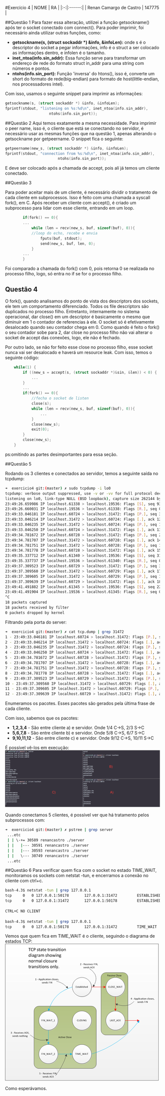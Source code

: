 #Exercício 4
| NOME | RA |
|:-:|:------:|
| Renan Camargo de Castro | 147775 |

##Questão 1
Para fazer essa alteração, utilizei a função getsockname() após ter o socket conectado com connect(). Para poder imprimir, foi necessário ainda utilizar outras funções, como:

* **getsockname(s, (struct sockaddr \*) &info, &infoLen):** onde s é o descriptor do socket a pegar informações, info é o struct a ser colocado as informações dentro, e infolen é o tamanho.
* **inet\_ntoa(info.sin_addr):** Essa função serve para transformar um endereço de rede do formato struct in_addr para uma string com números e pontos.
* **ntohs(info.sin_port):** Função 'inversa' do htons(), isso é, converte um short do formato de rede(big-endian) para formato de host(little-endian, nos processadores intel).

Com isso, usamos o seguinte snippet para imprimir as informações:

~~~c
getsockname(s, (struct sockaddr *) &info, &infoLen);
fprintf(stdout, "listening on %s:%d\n", inet_ntoa(info.sin_addr),
					ntohs(info.sin_port));
~~~

##Questão 2
Aqui temos exatamente a mesma necessidade. Para imprimir o peer name, isso é, o cliente que está se conectando no servidor, é necessário usar as mesmas funções que na questão 1, apenas alterando o getsockname por getpeername.
O snippet fica o seguinte:

~~~c
getpeername(new_s, (struct sockaddr *) &info, &infoLen);
fprintf(stdout, "connection from %s:%d\n", inet_ntoa(info.sin_addr),
						ntohs(info.sin_port));
~~~
E deve ser colocado após a chamada de accept, pois alí já temos um cliente conectado.

##Questão 3

Para poder aceitar mais de um cliente, é necessário dividir o tratamento de cada cliente em subprocessos. Isso é feito com uma chamada a syscall fork(), em C.
Após receber um cliente com accept(), é criado um subprocesso para lidar com esse cliente, entrando em um loop.

~~~c
		if(fork() == 0){
		...
			while (len = recv(new_s, buf, sizeof(buf), 0)){
			//loop do echo, recebe e envia
				fputs(buf, stdout);
				send(new_s, buf, len, 0);
			}
		...
		}
~~~

Foi comparado a chamada do fork() com 0, pois retorna 0 se realizada no processo filho, logo, só entra no if se for o processo filho.

## Questão 4
O fork(), quando analisamos do ponto de vista dos descriptors dos sockets, ele tem um comportamento diferenciado.
Todos os file descriptors são duplicados no processo filho. Entretanto, internamente no sistema operacional, dar close() em um descriptor é basicamente o mesmo que diminuir em 1 o contador de referencias à ele. O socket só é efetivamente desalocado quando seu contador chega em 0. Como quando é feito o fork() o seu contador sobe para 2, dar close no processo filho não vai alterar o socket de accept das conexões, logo, ele não é fechado.

Por outro lado, se não for feito esse close no processo filho, esse socket nunca vai ser desalocado e haverá um resource leak.
Com isso, temos o seguinte código:

~~~c
	while(1) {
		if ((new_s = accept(s, (struct sockaddr *)&sin, &len)) < 0) {
			...
		}
		...
		if(fork() == 0){
			//fecha o socket de listen
			close(s);
			while (len = recv(new_s, buf, sizeof(buf), 0)){
				...
			}
			close(new_s);
			exit(0);
		}
		close(new_s);
	}

~~~

ps:omitindo as partes desimportantes para essa seção.


##Questão 5

Rodando os 3 clientes e conectados ao servidor, temos a seguinte saída no tcpdump:

~~~bash
➜  exercicio4 git:(master) ✗ sudo tcpdump -i lo0
tcpdump: verbose output suppressed, use -v or -vv for full protocol decode
listening on lo0, link-type NULL (BSD loopback), capture size 262144 bytes
23:49:26.659986 IP localhost.61338 > localhost.19536: Flags [S], seq 931893922, win 65535, options [mss 16344,nop,wscale 5,nop,nop,TS val 1208697363 ecr 0,sackOK,eol], length 0
23:49:26.660031 IP localhost.19536 > localhost.61338: Flags [R.], seq 0, ack 931893923, win 0, length 0
23:49:33.046181 IP localhost.60724 > localhost.31472: Flags [P.], seq 3608423152:3608423164, ack 3431185238, win 12757, options [nop,nop,TS val 1208703720 ecr 1208536815], length 12
23:49:33.046214 IP localhost.31472 > localhost.60724: Flags [.], ack 12, win 12757, options [nop,nop,TS val 1208703720 ecr 1208703720], length 0
23:49:33.046235 IP localhost.31472 > localhost.60724: Flags [P.], seq 1:13, ack 12, win 12757, options [nop,nop,TS val 1208703720 ecr 1208703720], length 12
23:49:33.046250 IP localhost.60724 > localhost.31472: Flags [.], ack 13, win 12757, options [nop,nop,TS val 1208703720 ecr 1208703720], length 0
23:49:34.781672 IP localhost.60728 > localhost.31472: Flags [P.], seq 229092990:229093004, ack 3172041835, win 12757, options [nop,nop,TS val 1208705453 ecr 1208504800], length 14
23:49:34.781707 IP localhost.31472 > localhost.60728: Flags [.], ack 14, win 12757, options [nop,nop,TS val 1208705453 ecr 1208705453], length 0
23:49:34.781751 IP localhost.31472 > localhost.60728: Flags [P.], seq 1:15, ack 14, win 12757, options [nop,nop,TS val 1208705453 ecr 1208705453], length 14
23:49:34.781778 IP localhost.60728 > localhost.31472: Flags [.], ack 15, win 12757, options [nop,nop,TS val 1208705453 ecr 1208705453], length 0
23:49:35.337712 IP localhost.61340 > localhost.19536: Flags [S], seq 3141591128, win 65535, options [mss 16344,nop,wscale 5,nop,nop,TS val 1208706008 ecr 0,sackOK,eol], length 0
23:49:35.337737 IP localhost.19536 > localhost.61340: Flags [R.], seq 0, ack 3141591129, win 0, length 0
23:49:37.309523 IP localhost.60729 > localhost.31472: Flags [P.], seq 3708705643:3708705660, ack 3678492757, win 12757, options [nop,nop,TS val 1208707972 ecr 1208507092], length 17
23:49:37.309560 IP localhost.31472 > localhost.60729: Flags [.], ack 17, win 12757, options [nop,nop,TS val 1208707972 ecr 1208707972], length 0
23:49:37.309605 IP localhost.31472 > localhost.60729: Flags [P.], seq 1:18, ack 17, win 12757, options [nop,nop,TS val 1208707972 ecr 1208707972], length 17
23:49:37.309639 IP localhost.60729 > localhost.31472: Flags [.], ack 18, win 12757, options [nop,nop,TS val 1208707972 ecr 1208707972], length 0
23:49:41.491882 IP localhost.61345 > localhost.19536: Flags [S], seq 226852335, win 65535, options [mss 16344,nop,wscale 5,nop,nop,TS val 1208712122 ecr 0,sackOK,eol], length 0
23:49:41.491904 IP localhost.19536 > localhost.61345: Flags [R.], seq 0, ack 226852336, win 0, length 0
^C
18 packets captured
18 packets received by filter
0 packets dropped by kernel
~~~

Filtrando pela porta do server:

~~~bash
➜  exercicio4 git:(master) ✗ cat tcp.dump | grep 31472
1 - 23:49:33.046181 IP localhost.60724 > localhost.31472: Flags [P.], seq 3608423152:3608423164, ack 3431185238, win 12757, options [nop,nop,TS val 1208703720 ecr 1208536815], length 12
2 - 23:49:33.046214 IP localhost.31472 > localhost.60724: Flags [.], ack 12, win 12757, options [nop,nop,TS val 1208703720 ecr 1208703720], length 0
3 - 23:49:33.046235 IP localhost.31472 > localhost.60724: Flags [P.], seq 1:13, ack 12, win 12757, options [nop,nop,TS val 1208703720 ecr 1208703720], length 12
4 - 23:49:33.046250 IP localhost.60724 > localhost.31472: Flags [.], ack 13, win 12757, options [nop,nop,TS val 1208703720 ecr 1208703720], length 0
5 - 23:49:34.781672 IP localhost.60728 > localhost.31472: Flags [P.], seq 229092990:229093004, ack 3172041835, win 12757, options [nop,nop,TS val 1208705453 ecr 1208504800], length 14
6 - 23:49:34.781707 IP localhost.31472 > localhost.60728: Flags [.], ack 14, win 12757, options [nop,nop,TS val 1208705453 ecr 1208705453], length 0
7 - 23:49:34.781751 IP localhost.31472 > localhost.60728: Flags [P.], seq 1:15, ack 14, win 12757, options [nop,nop,TS val 1208705453 ecr 1208705453], length 14
8 - 23:49:34.781778 IP localhost.60728 > localhost.31472: Flags [.], ack 15, win 12757, options [nop,nop,TS val 1208705453 ecr 1208705453], length 0
9 - 23:49:37.309523 IP localhost.60729 > localhost.31472: Flags [P.], seq 3708705643:3708705660, ack 3678492757, win 12757, options [nop,nop,TS val 1208707972 ecr 1208507092], length 17
10 - 23:49:37.309560 IP localhost.31472 > localhost.60729: Flags [.], ack 17, win 12757, options [nop,nop,TS val 1208707972 ecr 1208707972], length 0
11 - 23:49:37.309605 IP localhost.31472 > localhost.60729: Flags [P.], seq 1:18, ack 17, win 12757, options [nop,nop,TS val 1208707972 ecr 1208707972], length 17
12 - 23:49:37.309639 IP localhost.60729 > localhost.31472: Flags [.], ack 18, win 12757, options [nop,nop,TS val 1208707972 ecr 1208707972], length 0
~~~
Enumeramos os pacotes. Esses pacotes são gerados pela última frase de cada cliente.

Com isso, sabemos que os pacotes:

* **1,2,3,4** - São entre cliente a) e servidor. Onde 1/4 C->S, 2/3 S->C
* **5,6,7,8** - São entre cliente b) e servidor. Onde 5/8 C->S, 6/7 S->C
* **9,10,11,12** - São entre cliente c) e servidor. Onde 9/12 C->S, 10/11 S->C

É possível vê-los em execução:
![image](img.png)


Quando conectamos 5 clientes, é possível ver que há tratamento pelos subprocessos com:

~~~bash
➜  exercicio4 git:(master) ✗ pstree | grep server
 ...etc
 | | \-+= 30589 renancastro ./server
 | |   |--- 30591 renancastro ./server
 | |   |--- 30593 renancastro ./server
 | |   \--- 30749 renancastro ./server 
 ...etc
~~~

##Questão 6
Para verificar quem fica com o socket no estado TIME_WAIT, monitoramos os sockets com netstat -tun, e encerramos a conexão no cliente com ctrl+c.

~~~bash
bash-4.3$ netstat -tun | grep 127.0.0.1
tcp    	0  	0 127.0.0.1:50178     	127.0.0.1:31472     	ESTABLISHED
tcp    	0  	0 127.0.0.1:31472     	127.0.0.1:50178     	ESTABLISHED

CTRL+C NO CLIENT

bash-4.3$ netstat -tun | grep 127.0.0.1
tcp    	0  	0 127.0.0.1:50178     	127.0.0.1:31472     	TIME_WAIT  
~~~

Vemos que quem fica em TIME_WAIT é o cliente, seguindo o diagrama de estados TCP:
![image](tcp.png)

Como esperávamos.
